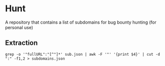 # Hunt
A repository that contains a list of subdomains for bug bounty hunting (for personal use)

## Extraction
```
grep -o '"fullURL":"[^"]*' sub.json | awk -F '"' '{print $4}' | cut -d ":" -f1,2 > subdomains.json
```
